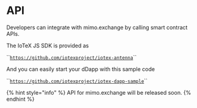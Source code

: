 # API

Developers can integrate with mimo.exchange by calling smart contract APIs. 

The IoTeX JS SDK is provided as

\`\`[`https://github.com/iotexproject/iotex-antenna`](https://github.com/iotexproject/iotex-antenna)\`\`

And you can easily start your dDapp with this sample code

\`\`[`https://github.com/iotexproject/iotex-dapp-sample`](https://github.com/iotexproject/iotex-dapp-sample)\`\`

{% hint style="info" %}
API for mimo.exchange will be released soon.
{% endhint %}


